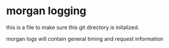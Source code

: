# morgan logging

this is a file to make sure this git directory is initalized.

morgan logs will contain general timing and request information

